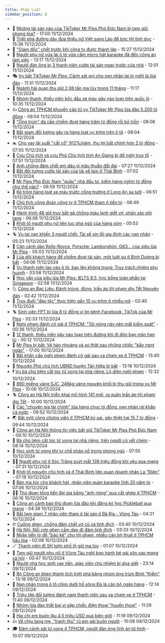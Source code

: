 ```yaml
---
title: Pháp Luật
sidebar_position: 8
---
```


<!-- dantri-phap-luat:START -->
- 🌊 [Những tài sản nào của TikToker Mr Pips Phó Đức Nam bị tạm giữ, phong tỏa?](https://dantri.com.vn/phap-luat/nhung-tai-san-nao-cua-tiktoker-mr-pips-pho-duc-nam-bi-tam-giu-phong-toa-20241211182951030.htm) - 17:00 11/12/2024
- 🐲 [Triệt phá đường dây đưa thiếu nữ Việt sang Lào để bóc lột tình dục](https://dantri.com.vn/phap-luat/triet-pha-duong-day-dua-thieu-nu-viet-sang-lao-de-boc-lot-tinh-duc-20241211221812232.htm) - 15:36 11/12/2024
- 🌁 [&quot;Giám đốc&quot; chết trước khi công ty được thành lập](https://dantri.com.vn/phap-luat/giam-doc-chet-truoc-khi-cong-ty-duoc-thanh-lap-20241211221951322.htm) - 15:27 11/12/2024
- 🎃 [Người phụ nữ vừa lái ô tô vừa cầm micro hát karaoke đã đến công an làm việc](https://dantri.com.vn/phap-luat/nguoi-phu-nu-vua-lai-o-to-vua-cam-micro-hat-karaoke-da-den-cong-an-lam-viec-20241211184554422.htm) - 13:17 11/12/2024
- 🦅 [Người đàn ông bị 3 thanh niên cướp tài sản ngay trước cửa nhà](https://dantri.com.vn/phap-luat/nguoi-dan-ong-bi-3-thanh-nien-cuop-tai-san-ngay-truoc-cua-nha-20241211163328435.htm) - 12:01 11/12/2024
- 🎭 [Vụ bắt TikToker Mr Pips: Cảnh sát gọi cho nạn nhân lại bị nghĩ là lừa đảo](https://dantri.com.vn/phap-luat/vu-bat-tiktoker-mr-pips-canh-sat-goi-cho-nan-nhan-lai-bi-nghi-la-lua-dao-20241211182228011.htm) - 11:31 11/12/2024
- 🤗 [Ngành hải quan thu giữ 2,08 tấn ma túy trong 11 tháng](https://dantri.com.vn/phap-luat/nganh-hai-quan-thu-giu-208-tan-ma-tuy-trong-11-thang-20241211164534416.htm) - 11:17 11/12/2024
- 🚀 [Nhóm thanh, thiếu niên bốc đầu xe máy gây náo loạn trên quốc lộ](https://dantri.com.vn/phap-luat/nhom-thanh-thieu-nien-boc-dau-xe-may-gay-nao-loan-tren-quoc-lo-20241211165104169.htm) - 10:35 11/12/2024
- 👍 [Công an TPHCM khuyến cáo từ vụ TikToker Mr Pips lừa đảo 5.200 tỷ đồng](https://dantri.com.vn/phap-luat/cong-an-tphcm-khuyen-cao-tu-vu-tiktoker-mr-pips-lua-dao-5200-ty-dong-20241211155808838.htm) - 09:04 11/12/2024
- 🧐 [&quot;Ông trùm&quot; đa cấp chiếm đoạt hàng trăm tỷ đồng rồi bỏ trốn](https://dantri.com.vn/phap-luat/ong-trum-da-cap-chiem-doat-hang-tram-ty-dong-roi-bo-tron-20241211122749712.htm) - 08:06 11/12/2024
- 🫶 [Bắt giam đối tượng gây ra hàng loạt vụ trộm trên ô tô](https://dantri.com.vn/phap-luat/bat-giam-doi-tuong-gay-ra-hang-loat-vu-trom-tren-o-to-20241211142317545.htm) - 08:04 11/12/2024
- 🏊 [Cho vay lãi suất &quot;cắt cổ&quot; 912%/năm, thu lợi bất chính hơn 2 tỷ đồng](https://dantri.com.vn/phap-luat/cho-vay-lai-suat-cat-co-912nam-thu-loi-bat-chinh-hon-2-ty-dong-20241211143812418.htm) - 07:55 11/12/2024
- 🌋 [Cựu Chủ tịch và cựu Phó Chủ tịch tỉnh An Giang bị đề nghị truy tố](https://dantri.com.vn/phap-luat/cuu-chu-tich-va-cuu-pho-chu-tich-tinh-an-giang-bi-de-nghi-truy-to-20241211144920657.htm) - 07:51 11/12/2024
- 👹 [Anh chồng đâm chết em dâu vì mâu thuẫn đất đai](https://dantri.com.vn/phap-luat/anh-chong-dam-chet-em-dau-vi-mau-thuan-dat-dai-20241211140153952.htm) - 07:27 11/12/2024
- 🫣 [Bắt đối tượng cướp tài sản của tài xế taxi ở Thái Bình](https://dantri.com.vn/phap-luat/bat-doi-tuong-cuop-tai-san-cua-tai-xe-taxi-o-thai-binh-20241211132916737.htm) - 07:02 11/12/2024
- 🎃 [Mr Pips Phó Đức Nam &quot;quây&quot; nhà đầu tư, kiếm hàng nghìn tỷ đồng như thế nào?](https://dantri.com.vn/phap-luat/mr-pips-pho-duc-nam-quay-nha-dau-tu-kiem-hang-nghin-ty-dong-nhu-the-nao-20241211134455732.htm) - 06:59 11/12/2024
- 🌝 [Kẻ trộm hàng loạt xe máy trước cổng trường ở Long An sa lưới](https://dantri.com.vn/phap-luat/ke-trom-hang-loat-xe-may-truoc-cong-truong-o-long-an-sa-luoi-20241211111004275.htm) - 06:51 11/12/2024
- 🚀 [Chủ tịch công đoàn công ty ở TPHCM tham ô tiền tỷ](https://dantri.com.vn/phap-luat/chu-tich-cong-doan-cong-ty-o-tphcm-tham-o-tien-ty-20241211114952915.htm) - 06:49 11/12/2024
- 🥷 [Hành trình 48 giờ truy bắt gã chồng máu lạnh giết vợ, phân xác phi tang](https://dantri.com.vn/phap-luat/hanh-trinh-48-gio-truy-bat-ga-chong-mau-lanh-giet-vo-phan-xac-phi-tang-20241211112053371.htm) - 06:06 11/12/2024
- 👺 [Khởi tố người phụ nữ liên tục phá ngô của hàng xóm](https://dantri.com.vn/phap-luat/khoi-to-nguoi-phu-nu-lien-tuc-pha-ngo-cua-hang-xom-20241211114546048.htm) - 05:53 11/12/2024
- 🪜 [Vụ tai nạn khiến 3 người chết: Tài xế xin lỗi gia đình các nạn nhân](https://dantri.com.vn/phap-luat/vu-tai-nan-khien-3-nguoi-chet-tai-xe-xin-loi-gia-dinh-cac-nan-nhan-20241211113219053.htm) - 05:23 11/12/2024
- 🦄 [Cận cảnh dàn Rolls-Royce, Porsche, Lamborghini, G63... của siêu lừa Mr Pips](https://dantri.com.vn/phap-luat/can-canh-dan-rolls-royce-porsche-lamborghini-g63-cua-sieu-lua-mr-pips-20241211113739700.htm) - 05:03 11/12/2024
- 🦍 [Lừa dối khách hàng để chiếm đoạt tài sản, một luật sư ở Bình Dương bị bắt](https://dantri.com.vn/phap-luat/lua-doi-khach-hang-de-chiem-doat-tai-san-mot-luat-su-o-binh-duong-bi-bat-20241211104431039.htm) - 04:06 11/12/2024
- 🌁 [Vụ thanh niên lao vào ô tô, bay lên không trung: Truy trách nhiệm phụ huynh](https://dantri.com.vn/phap-luat/vu-thanh-nien-lao-vao-o-to-bay-len-khong-trung-truy-trach-nhiem-phu-huynh-20241211103722907.htm) - 03:58 11/12/2024
- 💯 [Học vấn của siêu lừa Mr Pips: IELTS 8.5, học bổng toàn phần tại Singapore](https://dantri.com.vn/phap-luat/hoc-van-cua-sieu-lua-mr-pips-ielts-85-hoc-bong-toan-phan-tai-singapore-20241211095518522.htm) - 02:58 11/12/2024
- 🌜 [Công an Bạc Liêu: Đánh trúng, đúng, trấn áp tội phạm dịp Tết Nguyên đán](https://dantri.com.vn/phap-luat/cong-an-bac-lieu-danh-trung-dung-tran-ap-toi-pham-dip-tet-nguyen-dan-20241211092223197.htm) - 02:42 11/12/2024
- 👹 [Truy đuổi &quot;đạo tặc&quot; thực hiện gần 10 vụ trộm ở nhiều nơi](https://dantri.com.vn/phap-luat/truy-duoi-dao-tac-thuc-hien-gan-10-vu-trom-o-nhieu-noi-20241211092842668.htm) - 02:40 11/12/2024
- 🪜 [Sinh viên FPT bị lừa 8 tỷ đồng vì tin kênh Facebook, TikTok của Mr Pips](https://dantri.com.vn/phap-luat/sinh-vien-fpt-bi-lua-8-ty-dong-vi-tin-kenh-facebook-tiktok-cua-mr-pips-20241211092509832.htm) - 02:33 11/12/2024
- 🦩 [Nghi phạm đánh cô gái ở TPHCM: &quot;Tôi nóng nảy nên mất kiểm soát&quot;](https://dantri.com.vn/phap-luat/nghi-pham-danh-co-gai-o-tphcm-toi-nong-nay-nen-mat-kiem-soat-20241210232227867.htm) - 00:36 11/12/2024
- 💂 [12 thanh, thiếu niên gây náo loạn trên đường khi đi đón bạn mãn hạn tù](https://dantri.com.vn/phap-luat/12-thanh-thieu-nien-gay-nao-loan-tren-duong-khi-di-don-ban-man-han-tu-20241211070019900.htm) - 00:12 11/12/2024
- 💃 [Mr Pips bị bắt: Vẻ hào nhoáng và sự thật sau những chiếc &quot;bẫy ngọt ngào&quot;](https://dantri.com.vn/phap-luat/mr-pips-bi-bat-ve-hao-nhoang-va-su-that-sau-nhung-chiec-bay-ngot-ngao-20241210220102641.htm) - 17:00 10/12/2024
- 🧐 [Bắt khẩn cấp nghi phạm đánh cô gái sau va chạm xe ở TPHCM](https://dantri.com.vn/phap-luat/bat-khan-cap-nghi-pham-danh-co-gai-sau-va-cham-xe-o-tphcm-20241210201827452.htm) - 13:40 10/12/2024
- 🤗 [Nguyên Phó chủ tịch UBND huyện Tân Hiệp bị bắt](https://dantri.com.vn/phap-luat/nguyen-pho-chu-tich-ubnd-huyen-tan-hiep-bi-bat-20241210192452072.htm) - 13:16 10/12/2024
- 🕴 [Vụ bà chủ tiệm cắt tóc tử vong tại nhà riêng: Lộ diện nghi phạm](https://dantri.com.vn/phap-luat/vu-ba-chu-tiem-cat-toc-tu-vong-tai-nha-rieng-lo-dien-nghi-pham-20241210191516118.htm) - 12:32 10/12/2024
- 🐎 [890 miếng vàng SJC, 246kg vàng nguyên khối bị thu giữ trong vụ Mr Pips](https://dantri.com.vn/phap-luat/890-mieng-vang-sjc-246kg-vang-nguyen-khoi-bi-thu-giu-trong-vu-mr-pips-20241210170337903.htm) - 10:06 10/12/2024
- 🪜 [Công an Hà Nội triển khai mô hình 141 mới, ra quân trấn áp tội phạm dịp Tết](https://dantri.com.vn/phap-luat/cong-an-ha-noi-trien-khai-mo-hinh-141-moi-ra-quan-tran-ap-toi-pham-dip-tet-20241210161059694.htm) - 10:00 10/12/2024
- 🤭 [Các &quot;chuyên gia tài chính&quot; lừa hàng chục tỷ đồng, nạn nhân rải khắp cả nước](https://dantri.com.vn/phap-luat/cac-chuyen-gia-tai-chinh-lua-hang-chuc-ty-dong-nan-nhan-rai-khap-ca-nuoc-20241210164522520.htm) - 09:52 10/12/2024
- 🌏 [Bắt một công chứng viên ở TPHCM ký sai, gây thiệt hại 15,7 tỷ đồng](https://dantri.com.vn/phap-luat/bat-mot-cong-chung-vien-o-tphcm-ky-sai-gay-thiet-hai-157-ty-dong-20241210163425332.htm) - 09:44 10/12/2024
- 🎃 [Công an Hà Nội thông tin việc bắt giữ TikToker Mr Pips Phó Đức Nam](https://dantri.com.vn/phap-luat/cong-an-ha-noi-thong-tin-viec-bat-giu-tiktoker-mr-pips-pho-duc-nam-20241210153014875.htm) - 09:10 10/12/2024
- 🗽 [Bà chủ tiệm cắt tóc tử vong tại nhà riêng, trên người có vết chém](https://dantri.com.vn/phap-luat/ba-chu-tiem-cat-toc-tu-vong-tai-nha-rieng-tren-nguoi-co-vet-chem-20241210135613592.htm) - 08:14 10/12/2024
- 🌁 [Học sinh tử vong khi tự chế pháo nổ trong phòng ngủ](https://dantri.com.vn/phap-luat/hoc-sinh-tu-vong-khi-tu-che-phao-no-trong-phong-ngu-20241210133419273.htm) - 07:55 10/12/2024
- 🧑‍💻 [Người phụ nữ ở Sóc Trăng suýt mất 139 triệu đồng khi yêu qua mạng](https://dantri.com.vn/phap-luat/nguoi-phu-nu-o-soc-trang-suyt-mat-139-trieu-dong-khi-yeu-qua-mang-20241210140344858.htm) - 07:31 10/12/2024
- 🌮 [Khởi tố nguyên chủ tịch xã ở Thái Bình liên quan doanh nhân La &quot;Điên&quot;](https://dantri.com.vn/phap-luat/khoi-to-nguyen-chu-tich-xa-o-thai-binh-lien-quan-doanh-nhan-la-dien-20241210140455842.htm) - 07:19 10/12/2024
- 🤗 [Bán ma túy cho khách hát, nhân viên quán karaoke lĩnh 20 năm tù](https://dantri.com.vn/phap-luat/ban-ma-tuy-cho-khach-hat-nhan-vien-quan-karaoke-linh-20-nam-tu-20241210134744780.htm) - 07:06 10/12/2024
- 👨‍🏫 [Thủ đoạn tống tiền đại gia bằng &quot;ảnh nóng&quot; qua cắt ghép ở TPHCM](https://dantri.com.vn/phap-luat/thu-doan-tong-tien-dai-gia-bang-anh-nong-qua-cat-ghep-o-tphcm-20241210123401053.htm) - 06:16 10/12/2024
- 🎉 [Công an cảnh báo thủ đoạn lừa đảo khi đăng ký học Pickleball qua mạng](https://dantri.com.vn/phap-luat/cong-an-canh-bao-thu-doan-lua-dao-khi-dang-ky-hoc-pickleball-qua-mang-20241210111959700.htm) - 04:39 10/12/2024
- 🤗 [Bắt tạm giam 7 nhân viên tham ô tài sản ở Bà Rịa - Vũng Tàu](https://dantri.com.vn/phap-luat/bat-tam-giam-7-nhan-vien-tham-o-tai-san-o-ba-ria-vung-tau-20241210105128422.htm) - 04:21 10/12/2024
- 🤓 [Cuồng ghen, chồng đâm chết vợ cũ và tình địch](https://dantri.com.vn/phap-luat/cuong-ghen-chong-dam-chet-vo-cu-va-tinh-dich-20241210082745246.htm) - 03:40 10/12/2024
- 👹 [Hà Nội: Nổi cơn ghen cầm dao đi đâm tình địch](https://dantri.com.vn/phap-luat/ha-noi-noi-con-ghen-cam-dao-di-dam-tinh-dich-20241210102507072.htm) - 03:33 10/12/2024
- 🐘 [Nhận tiền tỷ để &quot;bảo kê&quot; cho tội phạm, nhiều cán bộ thuế ở TPHCM hầu tòa](https://dantri.com.vn/phap-luat/nhan-tien-ty-de-bao-ke-cho-toi-pham-nhieu-can-bo-thue-o-tphcm-hau-toa-20241210084544813.htm) - 02:08 10/12/2024
- 🪄 [Thanh niên đi SH lượn phố lộ gói ma túy](https://dantri.com.vn/phap-luat/thanh-nien-di-sh-luon-pho-lo-goi-ma-tuy-20241210080241383.htm) - 01:07 10/12/2024
- 💄 [Tạm giữ người phụ nữ ở Vũng Tàu nghi bạo hành bé gái xôn xao mạng xã hội](https://dantri.com.vn/phap-luat/tam-giu-nguoi-phu-nu-o-vung-tau-nghi-bao-hanh-be-gai-xon-xao-mang-xa-hoi-20241210070910828.htm) - 00:47 10/12/2024
- 🐎 [Người nhà học sinh vay tiền, giáo viên chủ nhiệm bị dọa giết](https://dantri.com.vn/phap-luat/nguoi-nha-hoc-sinh-vay-tien-giao-vien-chu-nhiem-bi-doa-giet-20241209101433846.htm) - 23:14 09/12/2024
- 💯 [Bộ Công an khen thành tích triệt phá băng nhóm ông trùm Bình &quot;Kiểm&quot;](https://dantri.com.vn/phap-luat/bo-cong-an-khen-thanh-tich-triet-pha-bang-nhom-ong-trum-binh-kiem-20241209195746432.htm) - 13:18 09/12/2024
- 💯 [Nạn nhân trong ô tô chìm dưới hồ sông Đà là cán bộ ngân hàng](https://dantri.com.vn/phap-luat/nan-nhan-trong-o-to-chim-duoi-ho-song-da-la-can-bo-ngan-hang-20241209185918449.htm) - 12:14 09/12/2024
- 🌈 [Triệu tập đối tượng đánh nam thanh niên sau va chạm xe ở TPHCM](https://dantri.com.vn/phap-luat/trieu-tap-doi-tuong-danh-nam-thanh-nien-sau-va-cham-xe-o-tphcm-20241209181113019.htm) - 11:40 09/12/2024
- 🧠 [Nhóm lừa đảo thất bại vì gặp chiếc điện thoại &quot;huyền thoại&quot;](https://dantri.com.vn/phap-luat/nhom-lua-dao-that-bai-vi-gap-chiec-dien-thoai-huyen-thoai-20241209172928184.htm) - 11:29 09/12/2024
- 🌈 [Hai chị em buôn lậu 4,5 triệu USD qua biên giới](https://dantri.com.vn/phap-luat/hai-chi-em-buon-lau-45-trieu-usd-qua-bien-gioi-20241209170424090.htm) - 11:19 09/12/2024
- 👍 [Về chịu tang mẹ, &quot;tranh thủ&quot; rủ em gái buôn người](https://dantri.com.vn/phap-luat/ve-chiu-tang-me-tranh-thu-ru-em-gai-buon-nguoi-20241209164401652.htm) - 10:08 09/12/2024
- 🎓 [Đâm cảnh sát tử vong ở TPHCM, người đàn ông lĩnh án tử hình](https://dantri.com.vn/phap-luat/dam-canh-sat-tu-vong-o-tphcm-nguoi-dan-ong-linh-an-tu-hinh-20241209151320921.htm) - 10:07 09/12/2024<!-- dantri-phap-luat:END -->
